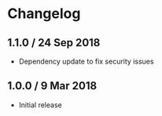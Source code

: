 # Changelog

## 1.1.0 / 24 Sep 2018

* Dependency update to fix security issues

## 1.0.0 / 9 Mar 2018

* Initial release

